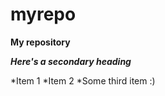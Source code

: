 myrepo
======

**My repository**

***Here's a secondary heading***

*Item 1
*Item 2
*Some third item :)
